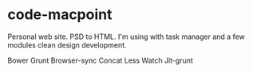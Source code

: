 # code-macpoint
Personal web site. PSD to HTML. I'm using with task manager and a few modules clean design development.

Bower
Grunt
Browser-sync
Concat
Less
Watch
Jit-grunt